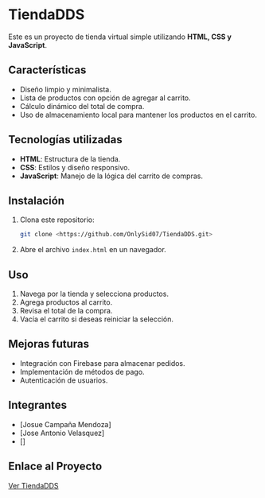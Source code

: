 # TiendaDDS

Este es un proyecto de tienda virtual simple utilizando **HTML, CSS y JavaScript**.

## Características

- Diseño limpio y minimalista.
- Lista de productos con opción de agregar al carrito.
- Cálculo dinámico del total de compra.
- Uso de almacenamiento local para mantener los productos en el carrito.

## Tecnologías utilizadas

- **HTML**: Estructura de la tienda.
- **CSS**: Estilos y diseño responsivo.
- **JavaScript**: Manejo de la lógica del carrito de compras.

## Instalación

1. Clona este repositorio:
   ```bash
   git clone <https://github.com/OnlySid07/TiendaDDS.git>
   ```
2. Abre el archivo `index.html` en un navegador.



## Uso

1. Navega por la tienda y selecciona productos.
2. Agrega productos al carrito.
3. Revisa el total de la compra.
4. Vacía el carrito si deseas reiniciar la selección.

## Mejoras futuras

- Integración con Firebase para almacenar pedidos.
- Implementación de métodos de pago.
- Autenticación de usuarios.

## Integrantes

- [Josue Campaña Mendoza]
- [Jose Antonio Velasquez]
- []

## Enlace al Proyecto

[Ver TiendaDDS](https://onlysid07.github.io/TiendaDDS/)

